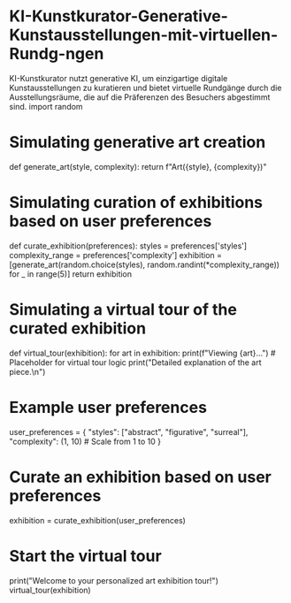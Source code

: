 # KI-Kunstkurator-Generative-Kunstausstellungen-mit-virtuellen-Rundg-ngen
KI-Kunstkurator nutzt generative KI, um einzigartige digitale Kunstausstellungen zu kuratieren und bietet virtuelle Rundgänge durch die Ausstellungsräume, die auf die Präferenzen des Besuchers abgestimmt sind.
import random

# Simulating generative art creation
def generate_art(style, complexity):
    return f"Art({style}, {complexity})"

# Simulating curation of exhibitions based on user preferences
def curate_exhibition(preferences):
    styles = preferences['styles']
    complexity_range = preferences['complexity']
    exhibition = [generate_art(random.choice(styles), random.randint(*complexity_range)) for _ in range(5)]
    return exhibition

# Simulating a virtual tour of the curated exhibition
def virtual_tour(exhibition):
    for art in exhibition:
        print(f"Viewing {art}...")
        # Placeholder for virtual tour logic
        print("Detailed explanation of the art piece.\n")

# Example user preferences
user_preferences = {
    "styles": ["abstract", "figurative", "surreal"],
    "complexity": (1, 10)  # Scale from 1 to 10
}

# Curate an exhibition based on user preferences
exhibition = curate_exhibition(user_preferences)

# Start the virtual tour
print("Welcome to your personalized art exhibition tour!")
virtual_tour(exhibition)
